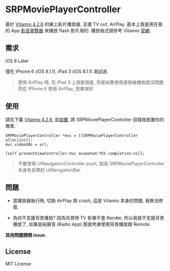 # SRPMoviePlayerController

基於 [Vitamio 4.2.6](https://github.com/yixia/Vitamio-iOS/releases/tag/v4.2.6) 的線上影片播放器, 支援 TV out, AirPlay.
基本上我是用在我的 App [影音瀏覽器](https://itunes.apple.com/us/app/ying-yin-liu-lan-qi/id923745389?l=zh&ls=1&mt=8) 來播放 flash 影片用的.
播放格式請參考 Vitamio [官網](https://www.vitamio.org).


## 需求
iOS 8 Later

僅在 iPhone 6 (iOS 8.1.1), iPad 3 (iOS 8.1.1) 測試過.

>使用 AirPlay 時, 在 iPad 3 上效能很差, 但是如果使用連接線播放就沒問題.
>而在 iPhone 6 使用 AirPlay, 效果很好.

## 使用
請先下載 [Vitamio 4.2.6](https://github.com/yixia/Vitamio-iOS/releases/tag/v4.2.6), 並[設置](https://github.com/yixia/Vitamio-iOS/blob/master/Doc/Vitamio_SDK_for_iOS_User_Manual_cn.md), 將 SRPMoviePlayerController 目錄拖放置你的專案.

```Objc
SRPMoviePlayerController *mvc = [[SRPMoviePlayerController alloc]init];
mvc.videoURL = url;

[self presentViewController:mvc animated:YES completion:nil];
```

>不要使用 UINavigationController push, 因為 SRPMoviePlayerController 本身有自帶的 UINavigationBar.

## 問題

- 當播放器執行時, 切換 AirPlay 將 crash, 這是 Vitamio 本身的問題, 我無法修復.

- 為何不支援背景播放? 因為背景時 TV 影像不會 Render, 所以我就不支援背景播放了,
如果是純聲音 (Radio App) 那就考慮使用背景播放跟 Remote.

__其他問題請開 issue.__

## License

MIT License